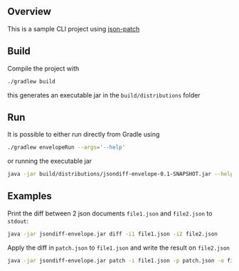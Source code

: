 ## Overview

This is a sample CLI project using [json-patch](https://github.com/java-json-tools/json-patch)

## Build

Compile the project with

```bash
./gradlew build
```

this generates an executable jar in the `build/distributions` folder

## Run
It is possible to either run directly from Gradle using

```bash
./gradlew envelopeRun --args='--help'
```

or running the executable jar

```bash
java -jar build/distributions/jsondiff-envelope-0.1-SNAPSHOT.jar --help 
```

## Examples
Print the diff between 2 json documents `file1.json` and `file2.json` to `stdout`:

```bash
java -jar jsondiff-envelope.jar diff -i1 file1.json -i2 file2.json 
```
 Apply the diff in `patch.json` to `file1.json` and write the result on `file2.json`

```bash
java -jar jsondiff-envelope.jar patch -i file1.json -p patch.json -o file2.json 
```
